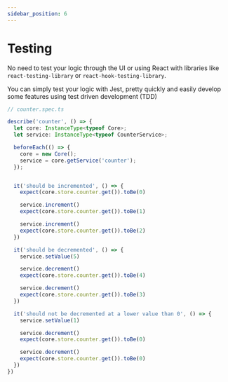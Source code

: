 ```yaml
---
sidebar_position: 6
---
```


# Testing

No need to test your logic through the UI or using React with libraries like `react-testing-library` or `react-hook-testing-library`.

You can simply test your logic with Jest, pretty quickly and easily develop some features using test driven development (TDD)

```typescript
// counter.spec.ts

describe('counter', () => {
  let core: InstanceType<typeof Core>;
  let service: InstanceType<typeof CounterService>;

  beforeEach(() => {
    core = new Core();
    service = core.getService('counter');
  });


  it('should be incremented', () => {
    expect(core.store.counter.get()).toBe(0)

    service.increment()
    expect(core.store.counter.get()).toBe(1)

    service.increment()
    expect(core.store.counter.get()).toBe(2)
  })

  it('should be decremented', () => {
    service.setValue(5)

    service.decrement()
    expect(core.store.counter.get()).toBe(4)

    service.decrement()
    expect(core.store.counter.get()).toBe(3)
  })

  it('should not be decremented at a lower value than 0', () => {
    service.setValue(1)

    service.decrement()
    expect(core.store.counter.get()).toBe(0)

    service.decrement()
    expect(core.store.counter.get()).toBe(0)
  })
}) 
```
